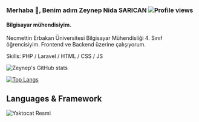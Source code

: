 
###  Merhaba 👋, Benim adım Zeynep Nida SARICAN                                                                                   ![Profile views](https://gpvc.arturio.dev/zynpnd)  

#### Bilgisayar mühendisiyim.


Necmettin Erbakan Üniversitesi Bilgisayar Mühendisliği 4. Sınıf öğrencisiyim. Frontend ve Backend üzerine çalışıyorum.


Skills: PHP /  Laravel / HTML / CSS / JS



![Zeynep's GitHub stats](https://github-readme-stats.vercel.app/api?username=zynpnd&show_icons=true&theme=radical)



[![Top Langs](https://github-readme-stats.vercel.app/api/top-langs/?username=zynpnd&layout=compact)](https://github.com/zynpnd/github-readme-stats)



## Languages & Framework

![Yaktocat Resmi](https://octodex.github.com/images/yaktocat.png)


